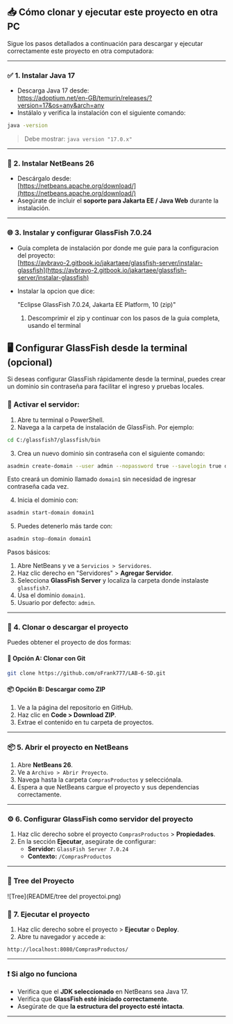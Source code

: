 
## 📥 Cómo clonar y ejecutar este proyecto en otra PC

Sigue los pasos detallados a continuación para descargar y ejecutar correctamente este proyecto en otra computadora:

---

### ✅ 1. Instalar Java 17

- Descarga Java 17 desde:  
  https://adoptium.net/en-GB/temurin/releases/?version=17&os=any&arch=any 
- Instálalo y verifica la instalación con el siguiente comando:

```bash
java -version
```

> Debe mostrar: `java version "17.0.x"`

---

### 🧰 2. Instalar NetBeans 26

- Descárgalo desde:  
  [https://netbeans.apache.org/download/](https://netbeans.apache.org/download/)
- Asegúrate de incluir el **soporte para Jakarta EE / Java Web** durante la instalación.

---

### 🌐 3. Instalar y configurar GlassFish 7.0.24

- Guía completa de instalación por donde me guie para la configuracion del proyecto:  
  [https://avbravo-2.gitbook.io/jakartaee/glassfish-server/instalar-glassfish](https://avbravo-2.gitbook.io/jakartaee/glassfish-server/instalar-glassfish)

- Instalar la opcion que dice:

  "Eclipse GlassFish 7.0.24, Jakarta EE Platform, 10 (zip)"

  1. Descomprimir el zip y continuar con los pasos de la guia completa, usando el terminal  

## 🖥️ Configurar GlassFish desde la terminal (opcional)

Si deseas configurar GlassFish rápidamente desde la terminal, puedes crear un dominio sin contraseña para facilitar el ingreso y pruebas locales.

### 🔧 Activar el servidor:

1. Abre tu terminal o PowerShell.
2. Navega a la carpeta de instalación de GlassFish. Por ejemplo:

```bash
cd C:/glassfish7/glassfish/bin
```

3. Crea un nuevo dominio sin contraseña con el siguiente comando:

```bash
asadmin create-domain --user admin --nopassword true --savelogin true domain1
```

Esto creará un dominio llamado `domain1` sin necesidad de ingresar contraseña cada vez.

4. Inicia el dominio con:

```bash
asadmin start-domain domain1
```

5. Puedes detenerlo más tarde con:

```bash
asadmin stop-domain domain1
```

Pasos básicos:

1. Abre NetBeans y ve a `Servicios > Servidores`.
2. Haz clic derecho en "Servidores" > **Agregar Servidor**.
3. Selecciona **GlassFish Server** y localiza la carpeta donde instalaste `glassfish7`.
4. Usa el dominio `domain1`.
5. Usuario por defecto: `admin`.

---

### 📂 4. Clonar o descargar el proyecto

Puedes obtener el proyecto de dos formas:

#### 🔀 Opción A: Clonar con Git

```bash
git clone https://github.com/oFrank777/LAB-6-SD.git
```

#### 📦 Opción B: Descargar como ZIP

1. Ve a la página del repositorio en GitHub.
2. Haz clic en **Code > Download ZIP**.
3. Extrae el contenido en tu carpeta de proyectos.

---

### 📦 5. Abrir el proyecto en NetBeans

1. Abre **NetBeans 26**.
2. Ve a `Archivo > Abrir Proyecto`.
3. Navega hasta la carpeta `ComprasProductos` y selecciónala.
4. Espera a que NetBeans cargue el proyecto y sus dependencias correctamente.

---

### ⚙️ 6. Configurar GlassFish como servidor del proyecto

1. Haz clic derecho sobre el proyecto `ComprasProductos` > **Propiedades**.
2. En la sección **Ejecutar**, asegúrate de configurar:
   - **Servidor:** `GlassFish Server 7.0.24`
   - **Contexto:** `/ComprasProductos`

---

### 🚀 Tree del Proyecto

![Tree](README/tree del proyectoi.png)

### 🚀 7. Ejecutar el proyecto

1. Haz clic derecho sobre el proyecto > **Ejecutar** o **Deploy**.
2. Abre tu navegador y accede a:

```
http://localhost:8080/ComprasProductos/
```

---

### ❗ Si algo no funciona

- Verifica que el **JDK seleccionado** en NetBeans sea Java 17.
- Verifica que **GlassFish esté iniciado correctamente**.
- Asegúrate de que **la estructura del proyecto esté intacta**.

---



